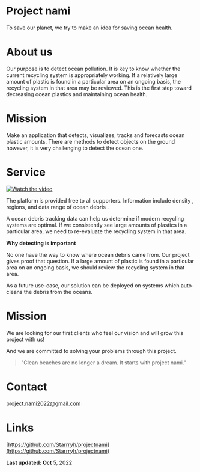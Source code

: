 # Project nami

To save our planet, we try to make an idea for saving ocean health.

# About us

Our purpose is to detect ocean pollution. It is key to know whether the current recycling system is appropriately working. If a relatively large amount of plastic is found in a particular area on an ongoing basis, the recycling system in that area may be reviewed. This is the first step toward decreasing ocean plastics and maintaining ocean health.

# Mission

Make an application that detects, visualizes, tracks and forecasts ocean plastic amounts. There are methods to detect objects on the ground however, it is very challenging to detect the ocean one.

# Service
[![Watch the video](https://github.com/user-attachments/assets/6cf6cfe2-95e5-4f3d-84c4-e2aad0504c60)](https://youtu.be/gDyj5m6iHJQ?si=xsGv1Vz1GO446neD)

The platform is provided free to all supporters.  Information include density , regions, and data range of ocean debris .

A ocean debris tracking data can help us determine if modern recycling systems are optimal.
If we consistently see large amounts of plastics in a particular area, we need to re-evaluate the recycling system in that area.





**Why detecting is important** 

No one have the way to know where ocean debris came from. Our project gives proof that question. If a large amount of plastic is found in a particular area on an ongoing basis, we should review the recycling system in that area.

As a future use-case, our solution can be deployed on systems which auto-cleans the debris from the oceans.

# Mission

We are looking for our first clients who feel our vision and will grow this project with us!

And we are committed to solving your problems through this project.

> "Clean beaches are no longer a dream. It starts with project nami."
> 

# Contact

[project.nami2022@gmail.com](mailto:project.nami2022@gmail.com)

# Links

[](https://www.linkedin.com/company/project-nami/)

[https://github.com/Starrryh/projectnami](https://github.com/Starrryh/projectnami)

**Last updated: Oct** 5, 2022
